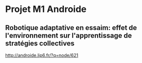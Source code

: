 # Projet M1 Androide 
##  Robotique adaptative en essaim: effet de l'environnement sur l'apprentissage de stratégies collectives

http://androide.lip6.fr/?q=node/621

